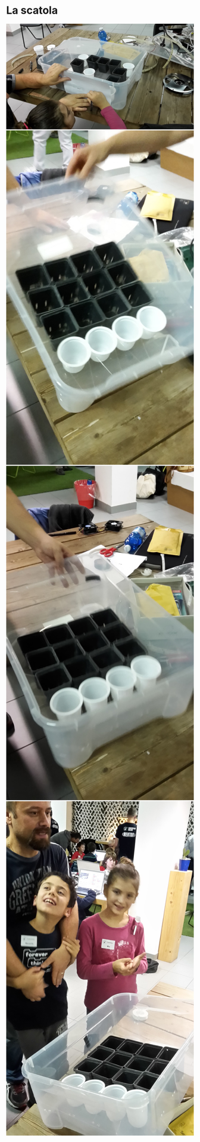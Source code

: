 # La scatola
![Prendiamo le misure per fare i fori del reticolo](20151121_164605.jpg)
![Il reticolo in azione](20151121_172016.jpg)
![Funzionerà?](20151121_172019.jpg)
![Il reticolo in azione e la felicità dei nostri ninja](20151121_172035.jpg)
